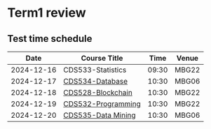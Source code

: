 # Term1 review

## Test time schedule

| Date       | Course Title                                | Time  | Venue |
|------------|---------------------------------------------|-------|-------|
| 2024-12-16 | CDS533-Statistics                           | 09:30 | MBG22 |
| 2024-12-17 | [CDS534-Database](CDS534-Database.md)       | 10:30 | MBG06 |
| 2024-12-18 | [CDS528-Blockchain](CDS528-Blockchain.md)   | 10:30 | MBG22 |
| 2024-12-19 | [CDS532-Programming](CDS532-Programming.md) | 10:30 | MBG22 |
| 2024-12-20 | [CDS535-Data Mining](CDS535-DataMining.md)  | 10:30 | MBG06 |